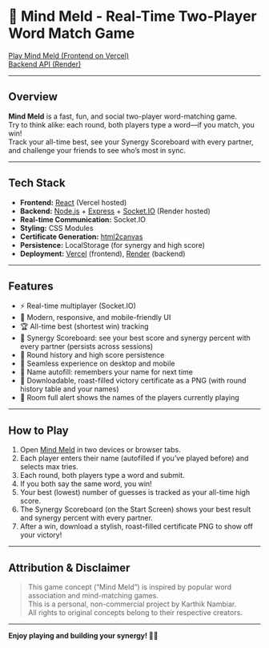 # 🧠 Mind Meld - Real-Time Two-Player Word Match Game

[Play Mind Meld (Frontend on Vercel)](https://mind-meld-game.vercel.app/)  
[Backend API (Render)](https://mind-meld-5sf7.onrender.com)

---

## Overview

**Mind Meld** is a fast, fun, and social two-player word-matching game.  
Try to think alike: each round, both players type a word—if you match, you win!  
Track your all-time best, see your Synergy Scoreboard with every partner, and challenge your friends to see who’s most in sync.

---

## Tech Stack

- **Frontend:** [React](https://react.dev/) (Vercel hosted)
- **Backend:** [Node.js](https://nodejs.org/) + [Express](https://expressjs.com/) + [Socket.IO](https://socket.io/) (Render hosted)
- **Real-time Communication:** Socket.IO
- **Styling:** CSS Modules
- **Certificate Generation:** [html2canvas](https://www.npmjs.com/package/html2canvas)
- **Persistence:** LocalStorage (for synergy and high score)
- **Deployment:** [Vercel](https://vercel.com/) (frontend), [Render](https://render.com/) (backend)

---

## Features

- ⚡ Real-time multiplayer (Socket.IO)
- 🎨 Modern, responsive, and mobile-friendly UI
- 🏆 All-time best (shortest win) tracking
- 🤝 Synergy Scoreboard: see your best score and synergy percent with every partner (persists across sessions)
- 📝 Round history and high score persistence
- 📱 Seamless experience on desktop and mobile
- 🧠 Name autofill: remembers your name for next time
- 🥇 Downloadable, roast-filled victory certificate as a PNG (with round history table and your names)
- 🚨 Room full alert shows the names of the players currently playing

---

## How to Play

1. Open [Mind Meld](https://mind-meld-game.vercel.app/) in two devices or browser tabs.
2. Each player enters their name (autofilled if you’ve played before) and selects max tries.
3. Each round, both players type a word and submit.
4. If you both say the same word, you win!
5. Your best (lowest) number of guesses is tracked as your all-time high score.
6. The Synergy Scoreboard (on the Start Screen) shows your best result and synergy percent with every partner.
7. After a win, download a stylish, roast-filled certificate PNG to show off your victory!

---

## Attribution & Disclaimer

> This game concept (“Mind Meld”) is inspired by popular word association and mind-matching games.  
> This is a personal, non-commercial project by Karthik Nambiar.  
> All rights to original concepts belong to their respective creators.

---

**Enjoy playing and building your synergy! 🧠✨**
